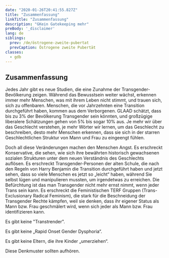 ```yaml
---
date: "2020-01-26T20:41:55.827Z"
title: "Zusammenfassung"
linkTitle: "Zusammenfassung"
description: "GKein Gatekeeping mehr"
preBody: '_disclaimer'
lang: de
siblings:
  prev: /de/östrogene-zweite-pubertat
  prevCaption: Östrogene zweite Pubertät
classes:
  - gdb
---
```


## Zusammenfassung

Jedes Jahr gibt es neue Studien, die eine Zunahme der Transgender-Bevölkerung zeigen. Während das Bewusstsein weiter wächst, erkennen immer mehr Menschen, was mit ihrem Leben nicht stimmt, und trauen sich, sich zu offenbaren. Menschen, die vor Jahrzehnten eine Transition durchgeführt haben, kommen aus dem Verborgenen. GLAAD schätzt, dass bis zu 3% der Bevölkerung Transgender sein könnten, und großzügige liberalere Schätzungen gehen von 5% bis sogar 10% aus. Je mehr wir über das Geschlecht verstehen, je mehr Wörter wir lernen, um das Geschlecht zu beschreiben, desto mehr Menschen erkennen, dass sie sich in der starren Geschlechtlichen Struktur von Mann und Frau zu eingeengt fühlen.

Doch all diese Veränderungen machen den Menschen Angst. Es erschreckt Konservative, die sehen, wie sich ihre bewährten historisch gewachsenen sozialen Strukturen unter dem neuen Verständnis des Geschlechts auflösen. Es erschreckt Transgender-Personen der alten Schule, die nach den Regeln von Harry Benjamin die Transition durchgeführt haben und jetzt sehen, dass so viele Menschen es jetzt so „leicht“ haben, während Sie selbst lügen und manipulieren mussten, um irgendetwas zu erreichen. Die Befürchtung ist das man Transgender nicht mehr ernst nimmt, wenn jeder Trans sein kann. Es erschreckt die Feministischen TERF Gruppen (Trans-Exclusionary Radical Feminism), die stark für die Beschneidung der Transgender Rechte kämpfen, weil sie denken, dass ihr eigener Status als Mann bzw. Frau geschmälert wird, wenn sich jeder als Mann bzw. Frau identifizieren kann.

Es gibt keine "Transtrender".

Es gibt keine „Rapid Onset Gender Dysphoria“.

Es gibt keine Eltern, die ihre Kinder „umerziehen“.

Diese Denkmuster sollten aufhören.
